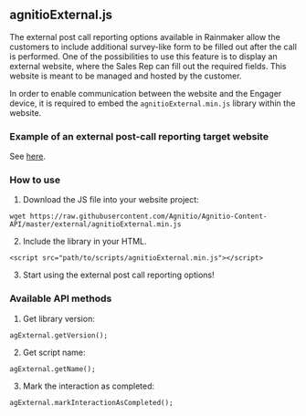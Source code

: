 ## agnitioExternal.js

The external post call reporting options available in Rainmaker allow the customers to include additional survey-like form to be filled out after the call is performed. One of the possibilities to use this feature is to display an external website, where the Sales Rep can fill out the required fields. This website is meant to be managed and hosted by the customer.

In order to enable communication between the website and the Engager device, it is required to embed the `agnitioExternal.min.js` library within the website.

### Example of an external post-call reporting target website

See [here](../docs/external).

### How to use

1. Download the JS file into your website project:
```
wget https://raw.githubusercontent.com/Agnitio/Agnitio-Content-API/master/external/agnitioExternal.min.js
```
2. Include the library in your HTML.
```
<script src="path/to/scripts/agnitioExternal.min.js"></script>
```
3. Start using the external post call reporting options!

### Available API methods

1. Get library version:
```
agExternal.getVersion();
```
2. Get script name:
```
agExternal.getName();
```
3. Mark the interaction as completed:
```
agExternal.markInteractionAsCompleted();
```

